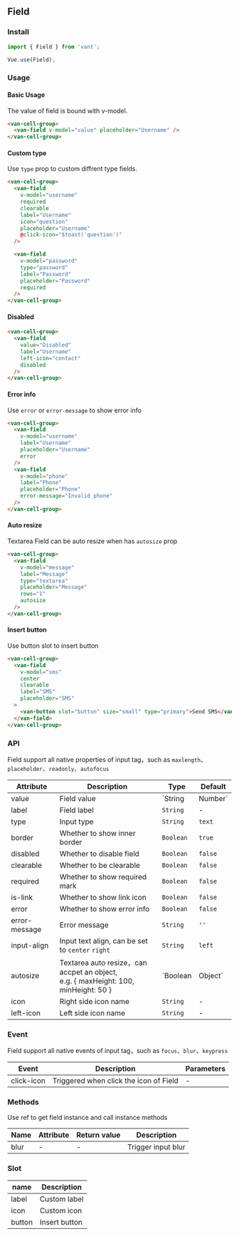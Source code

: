 ## Field

### Install
``` javascript
import { Field } from 'vant';

Vue.use(Field);
```

### Usage

#### Basic Usage
The value of field is bound with v-model.

```html
<van-cell-group>
  <van-field v-model="value" placeholder="Username" />
</van-cell-group>
```

#### Custom type
Use `type` prop to custom diffrent type fields.

```html
<van-cell-group>
  <van-field
    v-model="username"
    required
    clearable
    label="Username"
    icon="question"
    placeholder="Username"
    @click-icon="$toast('question')"
  />

  <van-field
    v-model="password"
    type="password"
    label="Password"
    placeholder="Password"
    required
  />
</van-cell-group>
```

#### Disabled

```html
<van-cell-group>
  <van-field
    value="Disabled"
    label="Username"
    left-icon="contact"
    disabled
  />
</van-cell-group>
```

#### Error info
Use `error` or `error-message` to show error info

```html
<van-cell-group>
  <van-field
    v-model="username"
    label="Username"
    placeholder="Username"
    error
  />
  <van-field
    v-model="phone"
    label="Phone"
    placeholder="Phone"
    error-message="Invalid phone"
  />
</van-cell-group>
```

#### Auto resize
Textarea Field can be auto resize when has `autosize` prop

```html
<van-cell-group>
  <van-field
    v-model="message"
    label="Message"
    type="textarea"
    placeholder="Message"
    rows="1"
    autosize
  />
</van-cell-group>
```

#### Insert button
Use button slot to insert button

```html
<van-cell-group>
  <van-field
    v-model="sms"
    center
    clearable
    label="SMS"
    placeholder="SMS"
  >
    <van-button slot="button" size="small" type="primary">Send SMS</van-button>
  </van-field>
</van-cell-group>
```

### API

Field support all native properties of input tag，such as `maxlength`、`placeholder`、`readonly`、`autofocus`

| Attribute | Description | Type | Default |
|-----------|-----------|-----------|-------------|
| value | Field value | `String | Number` | - |
| label | Field label | `String` | - |
| type | Input type | `String` | `text` |
| border | Whether to show inner border | `Boolean` | `true` |
| disabled | Whether to disable field | `Boolean` | `false` |
| clearable | Whether to be clearable | `Boolean` | `false` |
| required | Whether to show required mark | `Boolean` | `false` 
| is-link | Whether to show link icon | `Boolean` | `false` |
| error | Whether to show error info | `Boolean` | `false` |
| error-message | Error message | `String` | `''` |
| input-align | Input text align, can be set to `center` `right` | `String` | `left` |
| autosize | Textarea auto resize，can accpet an object,<br>e.g. { maxHeight: 100, minHeight: 50 } | `Boolean | Object` | `false` |
| icon | Right side icon name | `String` | - |
| left-icon | Left side icon name | `String` | - |

### Event

Field support all native events of input tag，such as `focus`、`blur`、`keypress`

| Event | Description | Parameters |
|-----------|-----------|-----------|
| click-icon | Triggered when click the icon of Field | - |

### Methods

Use ref to get field instance and call instance methods

| Name | Attribute | Return value | Description |
|-----------|-----------|-----------|-------------|
| blur | - | - | Trigger input blur |

### Slot

| name | Description |
|-----------|-----------|
| label | Custom label |
| icon | Custom icon |
| button | Insert button |
